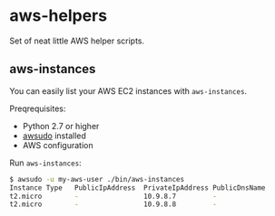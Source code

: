# aws-helpers
Set of neat little AWS helper scripts.

## aws-instances

You can easily list your AWS EC2 instances with `aws-instances`.

Preqrequisites:
- Python 2.7 or higher
- [awsudo](https://github.com/makethunder/awsudo) installed
- AWS configuration

Run `aws-instances`:
```bash
$ awsudo -u my-aws-user ./bin/aws-instances
Instance Type   PublicIpAddress  PrivateIpAddress PublicDnsName                                      PrivateDnsName                                State           Tag name
t2.micro        -                10.9.8.7         -                                                  ip-10-9-8-7.eu-west-1.compute.internal        running         super-service-one
t2.micro        -                10.9.8.8         -                                                  ip-10-9-8-8.eu-west-1.compute.internal        running         super-service-two
```
